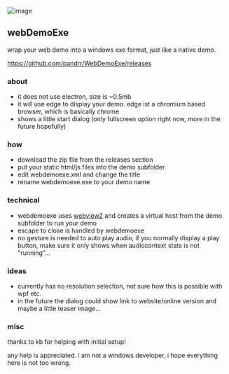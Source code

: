 ![image](https://user-images.githubusercontent.com/98792/229350473-b78d5456-2386-475f-bded-229f03a396c6.png)

## webDemoExe

wrap your web demo into a windows exe format, just like a native demo.

https://github.com/pandrr/WebDemoExe/releases

### about

- it does not use electron, size is ~0.5mb
- it will use edge to display your demo. edge ist a chromium based browser, which is basically chrome
- shows a little start dialog (only fullscreen option right now, more in the future hopefully)

### how

- download the zip file from the releases section 
- put your static html/js files into the demo subfolder
- edit webdemoexe.xml and change the title
- rename webdemoexe.exe to your demo name

### technical
- webdemoexe uses [webview2](https://learn.microsoft.com/en-us/microsoft-edge/webview2/) and creates a virtual host from the demo subfolder to run your demo
- escape to close is handled by webdemoexe
- no gesture is needed to auto play audio, if you normally display a play button, make sure it only shows when audiocontext stats is not "running"...

### ideas
- currently has no resolution selection, not sure how this is possible with wpf etc.
- in the future the dialog could show link to website/online version and maybe a little teaser image...

### misc

thanks to kb for helping with initial setup!

any help is appreciated. i am not a windows developer, i hope everything here is not too wrong.

